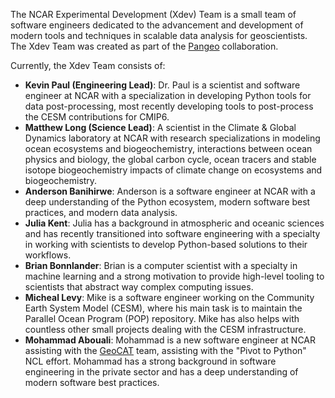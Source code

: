 <!--
.. title: About the NCAR Experimental Development Team
.. slug: about
.. date: 2019-10-21 15:46:50 UTC-06:00
.. tags: 
.. category: 
.. link: 
.. description: 
.. type: text
-->

The NCAR Experimental Development (Xdev) Team is a small team of software engineers
dedicated to the advancement and development of modern tools and techniques
in scalable data analysis for geoscientists.  The Xdev Team was created as part
of the [Pangeo](https://pangeo.io) collaboration.

Currently, the Xdev Team consists of:

- **Kevin Paul (Engineering Lead)**: Dr. Paul is a scientist and software engineer at NCAR with a
  specialization in developing Python tools for data post-processing, most recently developing
  tools to post-process the CESM contributions for CMIP6.
- **Matthew Long (Science Lead)**: A scientist in the Climate & Global Dynamics laboratory
  at NCAR with research specializations in modeling ocean ecosystems and biogeochemistry, 
  interactions between ocean physics and biology, the global carbon cycle, ocean tracers and
  stable isotope biogeochemistry impacts of climate change on ecosystems and biogeochemistry.
- **Anderson Banihirwe**: Anderson is a software engineer at NCAR with a deep understanding
  of the Python ecosystem, modern software best practices, and modern data analysis.
- **Julia Kent**: Julia has a background in atmospheric and oceanic sciences and has recently
  transitioned into software engineering with a specialty in working with scientists to develop
  Python-based solutions to their workflows.
- **Brian Bonnlander**: Brian is a computer scientist with a specialty in machine learning and
  a strong motivation to provide high-level tooling to scientists that abstract way complex
  computing issues.
- **Micheal Levy**: Mike is a software engineer working on the Community Earth System Model
  (CESM), where his main task is to maintain the Parallel Ocean Program (POP) repository.  Mike
  has also helps with countless other small projects dealing with the CESM infrastructure.
- **Mohammad Abouali**: Mohammad is a new software engineer at NCAR assisting with the 
  [GeoCAT](https://geocat.ucar.edu/) team, assisting with the "Pivot to Python" NCL effort.
  Mohammad has a strong background in software engineering in the private sector and has a
  deep understanding of modern software best practices.
  